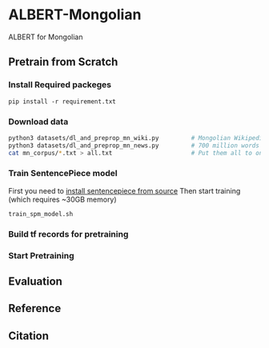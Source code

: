 # ALBERT-Mongolian
ALBERT for Mongolian


## Pretrain from Scratch
### Install Required packeges
```
pip install -r requirement.txt
```
### Download data
```bash
python3 datasets/dl_and_preprop_mn_wiki.py         # Mongolian Wikipedia
python3 datasets/dl_and_preprop_mn_news.py         # 700 million words Mongolian news data set
cat mn_corpus/*.txt > all.txt                      # Put them all to one file
```
### Train SentencePiece model
First you need to [install sentencepiece from source](https://github.com/google/sentencepiece#c-from-source)
Then start training (which requires ~30GB memory)
```
train_spm_model.sh
```
### Build tf records for pretraining

### Start Pretraining

## Evaluation

## Reference

## Citation

